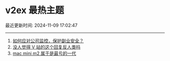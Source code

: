 # v2ex 最热主题

最近更新时间: 2024-11-09 17:02:47

--- 
1. [如何应对公司监控，保护副业安全？](https://www.v2ex.com/t/1087932) 
2. [没人觉得 V 站的这个回复反人类吗](https://www.v2ex.com/t/1087941) 
3. [mac mini m2 属于是最亏的一代](https://www.v2ex.com/t/1087950) 
